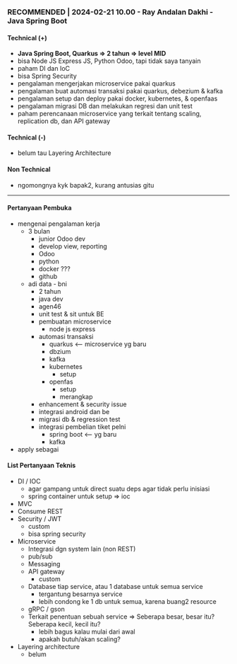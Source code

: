 ### **RECOMMENDED** | 2024-02-21 10.00 - Ray Andalan Dakhi - Java Spring Boot

#### Technical (+) 

- **Java Spring Boot, Quarkus => 2 tahun => level MID**
- bisa Node JS Express JS, Python Odoo, tapi tidak saya tanyain
- paham DI dan IoC
- bisa Spring Security
- pengalaman mengerjakan microservice pakai quarkus
- pengalaman buat automasi transaksi pakai quarkus, debezium & kafka
- pengalaman setup dan deploy pakai docker, kubernetes, & openfaas
- pengalaman migrasi DB dan melakukan regresi dan unit test
- paham perencanaan microservice yang terkait tentang scaling, replication db, dan API gateway 

#### Technical (-)  

- belum tau Layering Architecture

#### Non Technical  

- ngomongnya kyk bapak2, kurang antusias gitu

---

#### Pertanyaan Pembuka

- mengenai pengalaman kerja  
	- 3 bulan
		- junior Odoo dev
		- develop view, reporting
		- Odoo
		- python
		- docker ???
		- github
	- adi data - bni
		- 2 tahun
		- java dev
		- agen46
		- unit test & sit untuk BE
		- pembuatan microservice
			- node js express
		- automasi transaksi
			- quarkus <-- microservice yg baru
			- dbzium
			- kafka
			- kubernetes
				- setup
			- openfas
				- setup
				- merangkap
		- enhancement & security issue
		- integrasi android dan be
		- migrasi db & regression test
		- integrasi pembelian tiket pelni
			- spring boot <-- yg baru
			- kafka
- apply sebagai


#### List Pertanyaan Teknis

- DI / IOC
	- agar gampang untuk direct suatu deps agar tidak perlu inisiasi
	- spring container untuk setup  => ioc 
- MVC
- Consume REST
- Security / JWT
	- custom
	- bisa spring security
- Microservice
	- Integrasi dgn system lain (non REST)
	- pub/sub
	- Messaging
	- API gateway
		- custom
	- Database tiap service, atau 1 database untuk semua service
		- tergantung besarnya service
		- lebih condong ke 1 db untuk semua, karena buang2 resource
	- gRPC / gson
	- Terkait penentuan sebuah service => Seberapa besar, besar itu? Seberapa kecil, kecil itu?
		- lebih bagus kalau mulai dari awal
		- apakah butuh/akan scaling?
- Layering architecture
	- belum